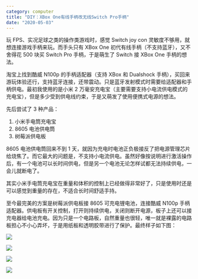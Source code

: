 ```yaml
---
category: computer
title: "DIY：XBox One有线手柄改无线Switch Pro手柄"
date: "2020-05-03"
---
```


玩 FPS、实况足球之类的操作类游戏时，感觉 Switch joy con 灵敏度不够用，就想连接游戏手柄来玩。而手头只有 XBox One 初代有线手柄（不支持蓝牙），又不舍得花 500 块买 Switch Pro 手柄，于是萌生了 Switch 接 XBox One 手柄的想法。

淘宝上找到酷威 N100p 的手柄适配器（支持 XBox 和 Dualshock 手柄），买回来游玩体验还行，支持蓝牙连接，还带震动。只是蓝牙发射模式时需要给适配器和手柄供电。最初我使用的是小米 2 万毫安充电宝（主要需要支持小电流供电模式的充电宝），但是多少受到供电线约束，于是又萌发了使用便携式电源的想法。

先后尝试了 3 种产品：

1. 小米手电筒充电宝
2. 8605 电池供电筒
3. 树莓派供电板

8605 电池供电筒回来不到 1 天，就因为充电时电池正负极接反了把电源管理芯片给烧焦了。而它最大的问题是，不支持小电流供电。虽然好像按说明进行激活操作后，有一个电池可以长时间供电，但是另一个电池无论怎样试都无法持续供电，一会儿就断电了。

其实小米手电筒充电宝在重量和体积的控制上已经做得非常好了，只是使用时还是可以感觉到重量的存在，不适合长时间舒适手持。

至今最完美的方案是树莓派供电板接 8605 可充电锂电池，连接酷威 N100p 手柄适配器。供电板有开关控制，打开则持续供电，关闭则断开电源，板子上还可以接充电器给电池充电。因为只是一个电路板，自然重量也很轻，唯一就是裸露的电路板担心不小心弄坏，于是用纸板和透明胶带进行了保护。最终样子如下图：

![](https://goooooouwa.eu.org:8143/static/images/NBhRB5Y.png)

![](https://goooooouwa.eu.org:8143/static/images/2o69IR2.png)

![](https://goooooouwa.eu.org:8143/static/images/ei6X5QX.png)

![](https://goooooouwa.eu.org:8143/static/images/FoFBW3K.png)

